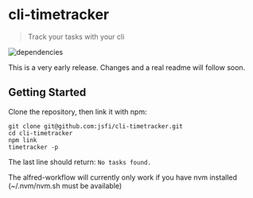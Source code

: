 # cli-timetracker

> Track your tasks with your cli

![dependencies](https://david-dm.org/jsfi/cli-timetracker.svg)

This is a very early release. Changes and a real readme will follow soon.

## Getting Started

Clone the repository, then link it with npm:

```
git clone git@github.com:jsfi/cli-timetracker.git
cd cli-timetracker
npm link
timetracker -p
```

The last line should return: `No tasks found.`

The alfred-workflow will currently only work if you have nvm installed (~/.nvm/nvm.sh must be available)
